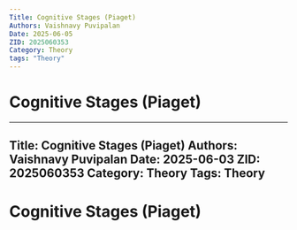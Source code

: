 ```yaml
---
Title: Cognitive Stages (Piaget)
Authors: Vaishnavy Puvipalan
Date: 2025-06-05
ZID: 2025060353
Category: Theory
tags: "Theory"
---
```

# Cognitive Stages (Piaget)
  

  
  
  
  

---
Title: Cognitive Stages (Piaget)
Authors: Vaishnavy Puvipalan
Date: 2025-06-03
ZID: 2025060353 
Category: Theory
Tags: Theory
---
# Cognitive Stages (Piaget)
  

  
  
  
  
